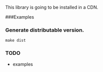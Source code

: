 This library is going to be installed in a CDN.

###Examples

### Generate distributable version.
```shell
make dist 
```

### TODO 
- examples


